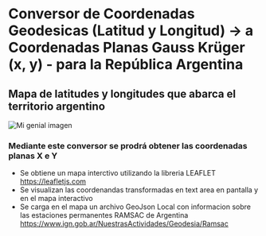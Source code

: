 # Conversor de Coordenadas Geodesicas (Latitud y Longitud)  -> a Coordenadas Planas Gauss Krüger (x, y) - para la República Argentina

## Mapa de latitudes y longitudes que abarca el territorio argentino
![Mi genial imagen](https://www.idecor.gob.ar//wp-content/uploads/2020/01/imagen-5.png)


### Mediante este conversor se prodrá obtener las coordenadas planas X e Y 
* Se obtiene un mapa interctivo utilizando la libreria LEAFLET https://leafletjs.com
* Se visualizan las coordenandas transformadas en text area en pantalla y en el mapa interactivo
* Se carga en el mapa un archivo GeoJson Local con informacion sobre las estaciones permanentes RAMSAC de Argentina https://www.ign.gob.ar/NuestrasActividades/Geodesia/Ramsac